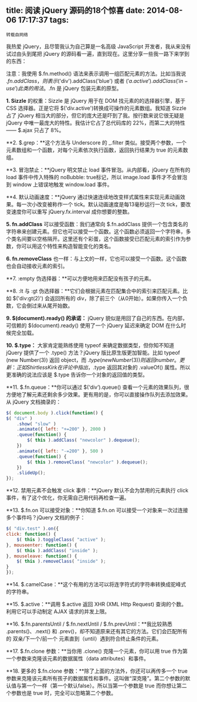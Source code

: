 title: 阅读 jQuery 源码的18个惊喜
date: 2014-08-06 17:17:37
tags:
---

    转载自网络
我热爱 jQuery，且尽管我认为自己算是一名高级 JavaScript 开发者，我从来没有试过由头到尾把 jQuery 的源码看一遍，直到现在。这里分享一些我一路下来学到的东西：

注意：我使用 $.fn.method() 语法来表示调用一组匹配元素的方法。比如当我说 $.fn.addClass，则表示$('div').addClass('blue') 或者 $('a.active').addClass('in-use') 此类的用法。$.fn 是 jQuery 包装元素的原型。

**1. Sizzle** 的权重：Sizzle 是 jQuery 用于在 DOM 找元素的的选择器引擎，基于 CSS 选择器。正是它将 $('div.active')转换成可操作的元素数组。我知道 Sizzle 占了 jQuery 相当大的部分，但它的庞大还是吓到了我。按行数来说它很无疑是 jQuery 中唯一最庞大的特性。我估计它占了总代码库的 22%，而第二大的特性—— $.ajax 只占了 8%。

<!-- more -->
**2. $.grep：**这个方法与 Underscore 的 _.filter 类似。接受两个参数，一个元素数组和一个函数，对每个元素依次执行函数，返回执行结果为 true 的元素数组。

**3. 冒泡禁止：**jQuery 明文禁止 load 事件冒泡。从内部看，jQuery 在所有的 load 事件中传入特殊的 noBubble: true标记，所以 image.load 事件才不会冒泡到 window 上错误地触发 window.load 事件。

**4. 默认动画速度：**jQuery 通过快速连续地改变样式属性来实现元素动画效果。每一次小改变被称作一个 tick。默认动画速度是每13毫秒运行一次 tick，要改变速度你可以重写 jQuery.fx.interval 成你想要的整数。

**5. fn.addClass** 可以接受函数：我们通常向 $.fn.addClass 提供一个包含类名的字符串来创建元素。但它也可以接受一个函数。这个函数必须返回一个字符串，多个类名间要以空格隔开。这里还有个彩蛋，这个函数接受已匹配元素的索引作为参数，你可以用这个特性来构造智能变化的类名。

**6. fn.removeClass** 也一样：与上文的一样，它也可以接受一个函数。这个函数也会自动接收元素的索引。

**7. :empty 伪选择器：**可以方便地用来匹配没有孩子的元素。

**8. :lt 与 :gt 伪选择器：**它们会根据元素在匹配集合中的索引来匹配元素。比如 $('div:gt(2)') 会返回所有的 div，除了前三个（从0开始）。如果你传入一个负数，它会倒过来从尾开始数。

**9. $(document).ready() 的承诺：** jQuery 貌似是用回了自己的东西。在内部，可信赖的 $(document).ready() 使用了一个 jQuery 延迟来确定 DOM 在什么时候完全加载。

**10. $.type：** 大家肯定能熟练使用 typeof 来确定数据类型，但你知不知道 jQuery 提供了一个 .type() 方法？jQuery 版比原生版更加智能。比如 typeof (new Number(3)) 返回 object，而 $.type(new Number(3)) 则返回 number。更新：正如 ShirtlessKirk 在评论中指出，$.type 返回其对象的 .valueOf() 属性。所以更准确的说法应该是 $.type 告诉你一个对象的返回值的类型。

**11. $.fn.queue：**你可以通过 $(‘div’).queue() 查看一个元素的效果队列，很方便地了解元素还剩余多少效果。更有用的是，你可以直接操作队列去添加效果。从 jQuery 文档摘录的：
```javascript
$( document.body ).click(function() {
$( "div" )
    .show( "slow" )
    .animate({ left: "+=200" }, 2000 )
    .queue(function() {
        $( this ).addClass( "newcolor" ).dequeue();
    })
    .animate({ left: "-=200" }, 500 )
    .queue(function() {
        $( this ).removeClass( "newcolor" ).dequeue();
    })
    .slideUp();
});
```
**12. 禁用元素不会触发 click 事件：**jQuery 默认不会为禁用的元素执行 click 事件，有了这个优化，你无需自己用代码再检查一遍。

**13. $.fn.on 可以接受对象：**你知道 $.fn.on 可以接受一个对象来一次过连接多个事件吗？jQuery 文档的例子：
```javascript
$( "div.test" ).on({
click: function() {
    $( this ).toggleClass( "active" );
}, mouseenter: function() {
    $( this ).addClass( "inside" );
}, mouseleave: function() {
    $( this ).removeClass( "inside" );
}
});
```
**14. $.camelCase：**这个有用的方法可以将连字符式的字符串转换成驼峰式的字符串。

**15. $.active：**调用 $.active 返回 XHR (XML Http Request) 查询的个数。利用它可以手动制定 AJAX 请求的并发上限。

**16. $.fn.parentsUntil / $.fn.nextUntil / $.fn.prevUntil：**我比较熟悉 .parents()、.next() 和 .prev()，却不知道原来还有其它的方法。它们会匹配所有的 双亲/下一个/前一个 元素直到（until）遇到符合终止条件的元素。

**17. $.fn.clone 参数：**当你用 .clone() 克隆一个元素，你可以用 true 作为第一个参数来克隆该元素的数据属性（data attributes）和事件。

**18. 更多的 $.fn.clone 参数：**除了上面的方法外，你还可以再传多一个 true 参数来克隆该元素所有孩子的数据属性和事件。这叫做“深克隆”。第二个参数的默认值与第一个一样（第一个默认false）。所以当第一个参数是 true 而你想让第二个参数也是 true 时，完全可以忽略第二个参数。